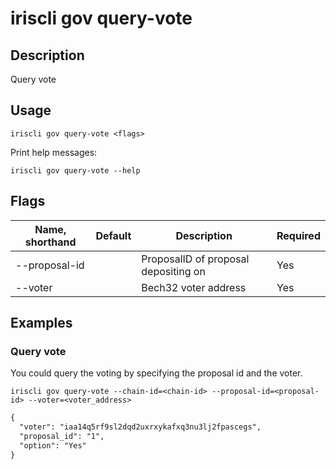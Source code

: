 # iriscli gov query-vote

## Description

Query vote

## Usage

```
iriscli gov query-vote <flags>
```

Print help messages:

```
iriscli gov query-vote --help
```

## Flags

| Name, shorthand | Default                    | Description                                                                                                                                          | Required |
| --------------- | -------------------------- | ---------------------------------------------------------------------------------------------------------------------------------------------------- | -------- |
| --proposal-id   |                            | ProposalID of proposal depositing on                                                                                                        | Yes      |
| --voter         |                            | Bech32 voter address                                                                                                                        | Yes      |

## Examples

### Query vote

You could query the voting by specifying the proposal id and the voter.

```shell
iriscli gov query-vote --chain-id=<chain-id> --proposal-id=<proposal-id> --voter=<voter_address>
```

```txt
{
  "voter": "iaa14q5rf9sl2dqd2uxrxykafxq3nu3lj2fpascegs",
  "proposal_id": "1",
  "option": "Yes"
}
```
